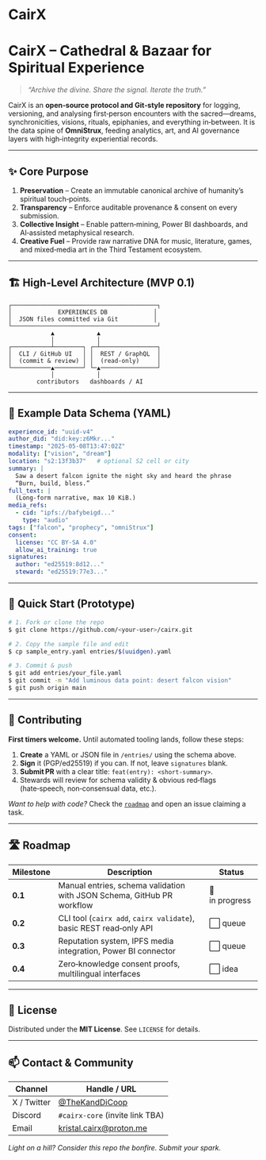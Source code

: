 # CairX
# CairX – Cathedral & Bazaar for Spiritual Experience

> _“Archive the divine. Share the signal. Iterate the truth.”_

CairX is an **open‑source protocol and Git‑style repository** for logging, versioning, and analysing first‑person encounters with the sacred—dreams, synchronicities, visions, rituals, epiphanies, and everything in‑between. It is the data spine of **OmniStrux**, feeding analytics, art, and AI governance layers with high‑integrity experiential records.

---

## ✨ Core Purpose

1. **Preservation** – Create an immutable canonical archive of humanity’s spiritual touch‑points.
2. **Transparency** – Enforce auditable provenance & consent on every submission.
3. **Collective Insight** – Enable pattern‑mining, Power BI dashboards, and AI‑assisted metaphysical research.
4. **Creative Fuel** – Provide raw narrative DNA for music, literature, games, and mixed‑media art in the Third Testament ecosystem.

---

## 🏗️ High‑Level Architecture (MVP 0.1)

```
┌─────────────────────────────────────────┐
│             EXPERIENCES DB             │
│  JSON files committed via Git          │
└─────────────────────────────────────────┘
            ▲            ▲
            │            │
┌───────────┴────────┐ ┌─┴────────────────┐
│  CLI / GitHub UI   │ │  REST / GraphQL  │
│  (commit & review) │ │  (read‑only)     │
└───────────▲────────┘ └─▲────────────────┘
            │            │
        contributors   dashboards / AI
```

---

## 📄 Example Data Schema (YAML)

```yaml
experience_id: "uuid-v4"
author_did: "did:key:z6Mkr..."
timestamp: "2025-05-08T13:47:02Z"
modality: ["vision", "dream"]
location: "s2:13f3b37"   # optional S2 cell or city
summary: |
  Saw a desert falcon ignite the night sky and heard the phrase
  “Burn, build, bless.”
full_text: |
  (Long‑form narrative, max 10 KiB.)
media_refs:
  - cid: "ipfs://bafybeigd..."
    type: "audio"
tags: ["falcon", "prophecy", "omniStrux"]
consent:
  license: "CC BY‑SA 4.0"
  allow_ai_training: true
signatures:
  author: "ed25519:8d12..."
  steward: "ed25519:77e3..."
```

---

## 🚀 Quick Start (Prototype)

```bash
# 1. Fork or clone the repo
$ git clone https://github.com/<your‑user>/cairx.git

# 2. Copy the sample file and edit
$ cp sample_entry.yaml entries/$(uuidgen).yaml

# 3. Commit & push
$ git add entries/your_file.yaml
$ git commit -m "Add luminous data point: desert falcon vision"
$ git push origin main
```

---

## 🤝 Contributing

**First timers welcome.**  Until automated tooling lands, follow these steps:

1. **Create** a YAML or JSON file in `/entries/` using the schema above.
2. **Sign** it (PGP/ed25519) if you can.  If not, leave `signatures` blank.
3. **Submit PR** with a clear title: `feat(entry): <short‑summary>`.
4. Stewards will review for schema validity & obvious red‑flags (hate‑speech, non‑consensual data, etc.).

*Want to help with code?*  Check the [`roadmap`](#-roadmap) and open an issue claiming a task.

---

## 🛣️ Roadmap

| Milestone | Description | Status |
|-----------|-------------|--------|
| **0.1** | Manual entries, schema validation with JSON Schema, GitHub PR workflow | 🔄 in progress |
| **0.2** | CLI tool (`cairx add`, `cairx validate`), basic REST read‑only API | ⬜︎ queue |
| **0.3** | Reputation system, IPFS media integration, Power BI connector | ⬜︎ queue |
| **0.4** | Zero‑knowledge consent proofs, multilingual interfaces | ⬜︎ idea |

---

## 📜 License

Distributed under the **MIT License**.  See `LICENSE` for details.

---

## 📫 Contact & Community

| Channel | Handle / URL |
|---------|--------------|
| X / Twitter | [@TheKandDiCoop](https://x.com/TheKandDiCoop) |
| Discord | `#cairx‑core` (invite link TBA) |
| Email | kristal.cairx@proton.me |

*Light on a hill?  Consider this repo the bonfire.  Submit your spark.*

